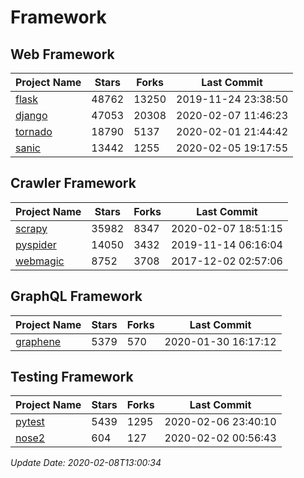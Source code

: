 # Framework

## Web Framework

| Project Name | Stars | Forks | Last Commit |
| ------------ | ----- | ----- | ----------- |
| [flask](https://github.com/pallets/flask) | 48762 | 13250 | 2019-11-24 23:38:50 |
| [django](https://github.com/django/django) | 47053 | 20308 | 2020-02-07 11:46:23 |
| [tornado](https://github.com/tornadoweb/tornado) | 18790 | 5137 | 2020-02-01 21:44:42 |
| [sanic](https://github.com/huge-success/sanic) | 13442 | 1255 | 2020-02-05 19:17:55 |

## Crawler Framework

| Project Name | Stars | Forks | Last Commit |
| ------------ | ----- | ----- | ----------- |
| [scrapy](https://github.com/scrapy/scrapy) | 35982 | 8347 | 2020-02-07 18:51:15 |
| [pyspider](https://github.com/binux/pyspider) | 14050 | 3432 | 2019-11-14 06:16:04 |
| [webmagic](https://github.com/code4craft/webmagic) | 8752 | 3708 | 2017-12-02 02:57:06 |

## GraphQL Framework

| Project Name | Stars | Forks | Last Commit |
| ------------ | ----- | ----- | ----------- |
| [graphene](https://github.com/graphql-python/graphene) | 5379 | 570 | 2020-01-30 16:17:12 |

## Testing Framework

| Project Name | Stars | Forks | Last Commit |
| ------------ | ----- | ----- | ----------- |
| [pytest](https://github.com/pytest-dev/pytest) | 5439 | 1295 | 2020-02-06 23:40:10 |
| [nose2](https://github.com/nose-devs/nose2) | 604 | 127 | 2020-02-02 00:56:43 |

*Update Date: 2020-02-08T13:00:34*